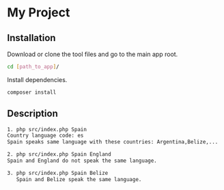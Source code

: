 # My Project 


## Installation
Download or clone the tool files and go to the main app root.

```bash
cd [path_to_app]/
```

Install dependencies.
```bash
composer install
```

## Description

```bash
1. php src/index.php Spain
Country language code: es
Spain speaks same language with these countries: Argentina,Belize,...

2. php src/index.php Spain England
Spain and England do not speak the same language.

3. php src/index.php Spain Belize
   Spain and Belize speak the same language.
```
